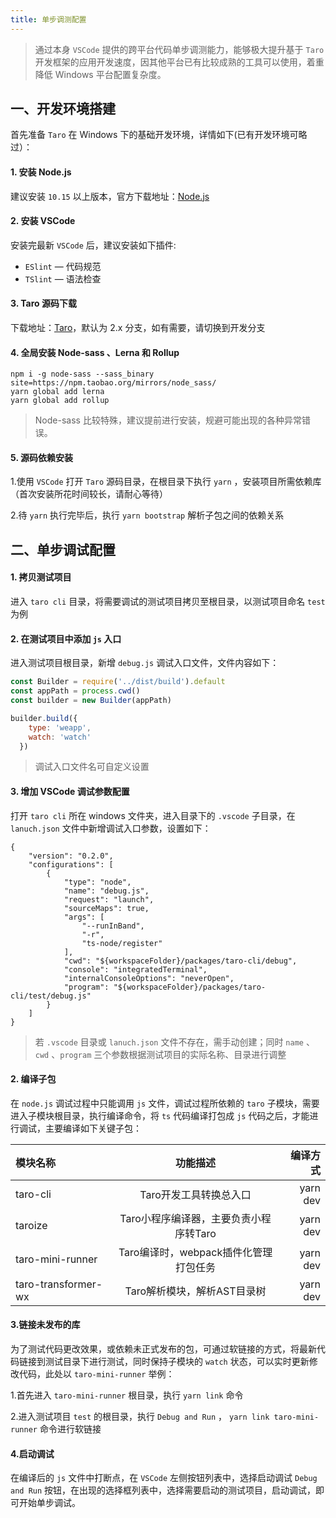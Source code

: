 ```yaml
---
title: 单步调测配置
---
```


> 通过本身 `VSCode` 提供的跨平台代码单步调测能力，能够极大提升基于 `Taro` 开发框架的应用开发速度，因其他平台已有比较成熟的工具可以使用，着重降低 Windows 平台配置复杂度。

## 一、开发环境搭建

首先准备 `Taro` 在 Windows 下的基础开发环境，详情如下(已有开发环境可略过）：

#### 1. 安装 Node.js
建议安装 `10.15` 以上版本，官方下载地址：[Node.js](https://nodejs.org/dist/v12.14.0/node-v12.14.0-x64.msi " node.js")

#### 2. 安装 VSCode

安装完最新 `VSCode` 后，建议安装如下插件:
-  `ESlint` — 代码规范
-  `TSlint` — 语法检查

#### 3. Taro 源码下载
下载地址：[Taro](https://github.com/NervJS/taro.git "Taro")，默认为 2.x 分支，如有需要，请切换到开发分支

#### 4. 全局安装 Node-sass 、Lerna 和 Rollup
```shell
npm i -g node-sass --sass_binary site=https://npm.taobao.org/mirrors/node_sass/
yarn global add lerna
yarn global add rollup
```
> Node-sass 比较特殊，建议提前进行安装，规避可能出现的各种异常错误。

#### 5. 源码依赖安装
1.使用 `VSCode` 打开 `Taro` 源码目录，在根目录下执行 `yarn` ，安装项目所需依赖库（首次安装所花时间较长，请耐心等待）

2.待 `yarn` 执行完毕后，执行 `yarn bootstrap` 解析子包之间的依赖关系

## 二、单步调试配置

#### 1. 拷贝测试项目
进入 `taro cli` 目录，将需要调试的测试项目拷贝至根目录，以测试项目命名 `test` 为例

#### 2. 在测试项目中添加 `js` 入口
进入测试项目根目录，新增 `debug.js` 调试入口文件，文件内容如下：
```javascript
const Builder = require('../dist/build').default
const appPath = process.cwd()
const builder = new Builder(appPath)

builder.build({
	type: 'weapp',
	watch: 'watch'
  })
```
> 调试入口文件名可自定义设置

#### 3. 增加 VSCode 调试参数配置
打开 `taro cli` 所在 windows 文件夹，进入目录下的 `.vscode` 子目录，在 `lanuch.json` 文件中新增调试入口参数，设置如下：
```shell
{
    "version": "0.2.0",
    "configurations": [
        {
            "type": "node",
            "name": "debug.js",
            "request": "launch",
            "sourceMaps": true,
            "args": [
                "--runInBand",
                "-r",
                "ts-node/register"
            ],
            "cwd": "${workspaceFolder}/packages/taro-cli/debug",
            "console": "integratedTerminal",
            "internalConsoleOptions": "neverOpen",
            "program": "${workspaceFolder}/packages/taro-cli/test/debug.js"
        }
    ]
}
```
> 若 `.vscode` 目录或 `lanuch.json` 文件不存在，需手动创建；同时 `name` 、`cwd` 、`program` 三个参数根据测试项目的实际名称、目录进行调整

#### 2. 编译子包
在 `node.js` 调试过程中只能调用 `js` 文件，调试过程所依赖的 `taro` 子模块，需要进入子模块根目录，执行编译命令，将 `ts` 代码编译打包成 `js` 代码之后，才能进行调试，主要编译如下关键子包：

| 模块名称  | 功能描述  | 编译方式 |
| :------------ |:---------------:| -----:|
| taro-cli      | Taro开发工具转换总入口 | yarn dev |
| taroize      | Taro小程序编译器，主要负责小程序转Taro        |   yarn dev |
| taro-mini-runner | Taro编译时，webpack插件化管理打包任务        |    yarn dev |
| taro-transformer-wx | Taro解析模块，解析AST目录树        |    yarn dev |

#### 3.链接未发布的库
为了测试代码更改效果，或依赖未正式发布的包，可通过软链接的方式，将最新代码链接到测试目录下进行测试，同时保持子模块的 `watch` 状态，可以实时更新修改代码，此处以 `taro-mini-runner` 举例：

1.首先进入 `taro-mini-runner` 根目录，执行 `yarn link` 命令

2.进入测试项目 `test` 的根目录，执行 `Debug and Run` ， `yarn link taro-mini-runner` 命令进行软链接

#### 4.启动调试
在编译后的 `js` 文件中打断点，在 `VSCode` 左侧按钮列表中，选择启动调试 `Debug and Run` 按钮，在出现的选择框列表中，选择需要启动的测试项目，启动调试，即可开始单步调试。